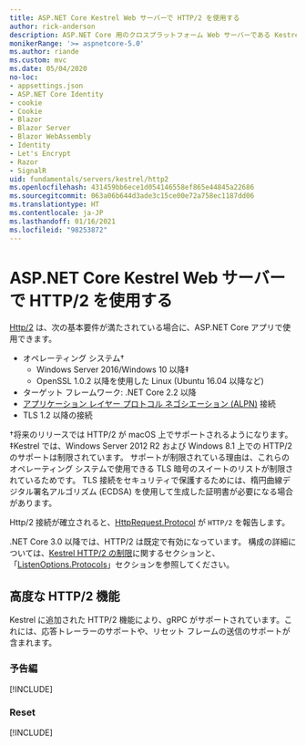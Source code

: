 ```yaml
---
title: ASP.NET Core Kestrel Web サーバーで HTTP/2 を使用する
author: rick-anderson
description: ASP.NET Core 用のクロスプラットフォーム Web サーバーである Kestrel での HTTP/2 の使用について説明します。
monikerRange: '>= aspnetcore-5.0'
ms.author: riande
ms.custom: mvc
ms.date: 05/04/2020
no-loc:
- appsettings.json
- ASP.NET Core Identity
- cookie
- Cookie
- Blazor
- Blazor Server
- Blazor WebAssembly
- Identity
- Let's Encrypt
- Razor
- SignalR
uid: fundamentals/servers/kestrel/http2
ms.openlocfilehash: 431459bb6ece1d054146558ef865e44845a22686
ms.sourcegitcommit: 063a06b644d3ade3c15ce00e72a758ec1187dd06
ms.translationtype: HT
ms.contentlocale: ja-JP
ms.lasthandoff: 01/16/2021
ms.locfileid: "98253872"
---
```

# <a name="use-http2-with-the-aspnet-core-kestrel-web-server"></a>ASP.NET Core Kestrel Web サーバーで HTTP/2 を使用する

[Http/2](https://httpwg.org/specs/rfc7540.html) は、次の基本要件が満たされている場合に、ASP.NET Core アプリで使用できます。

* オペレーティング システム&dagger;
  * Windows Server 2016/Windows 10 以降&Dagger;
  * OpenSSL 1.0.2 以降を使用した Linux (Ubuntu 16.04 以降など)
* ターゲット フレームワーク: .NET Core 2.2 以降
* [アプリケーション レイヤー プロトコル ネゴシエーション (ALPN)](https://tools.ietf.org/html/rfc7301#section-3) 接続
* TLS 1.2 以降の接続

&dagger;将来のリリースでは HTTP/2 が macOS 上でサポートされるようになります。
&Dagger;Kestrel では、Windows Server 2012 R2 および Windows 8.1 上での HTTP/2 のサポートは制限されています。 サポートが制限されている理由は、これらのオペレーティング システムで使用できる TLS 暗号のスイートのリストが制限されているためです。 TLS 接続をセキュリティで保護するためには、楕円曲線デジタル署名アルゴリズム (ECDSA) を使用して生成した証明書が必要になる場合があります。

Http/2 接続が確立されると、[HttpRequest.Protocol](xref:Microsoft.AspNetCore.Http.HttpRequest.Protocol%2A) が `HTTP/2` を報告します。

.NET Core 3.0 以降では、HTTP/2 は既定で有効になっています。 構成の詳細については、[Kestrel HTTP/2 の制限](xref:fundamentals/servers/kestrel/options#http2-limits)に関するセクションと、「[ListenOptions.Protocols](xref:fundamentals/servers/kestrel/endpoints#listenoptionsprotocols)」セクションを参照してください。

## <a name="advanced-http2-features"></a>高度な HTTP/2 機能

Kestrel に追加された HTTP/2 機能により、gRPC がサポートされています。これには、応答トレーラーのサポートや、リセット フレームの送信のサポートが含まれます。

### <a name="trailers"></a>予告編

[!INCLUDE[](~/includes/trailers.md)]

### <a name="reset"></a>Reset

[!INCLUDE[](~/includes/reset.md)]
